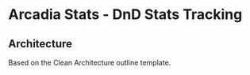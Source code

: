 # Arcadia Stats - DnD Stats Tracking

## Architecture
Based on the Clean Architecture outline template.